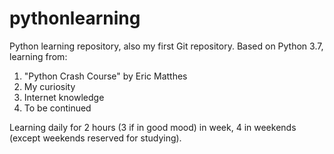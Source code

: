 # pythonlearning

Python learning repository, also my first Git repository.
Based on Python 3.7, learning from:
1. "Python Crash Course" by Eric Matthes
2. My curiosity
3. Internet knowledge
4. To be continued


Learning daily for 2 hours (3 if in good mood) in week, 4 in weekends (except weekends reserved for studying).
